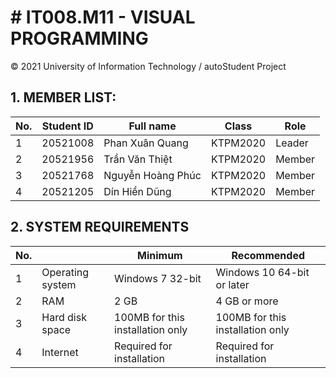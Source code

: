 # # IT008.M11 - VISUAL PROGRAMMING
© 2021 University of Information Technology / autoStudent Project
## 1. MEMBER LIST:
| No. | Student ID | Full name | Class | Role |
| --- | --- | --- | --- | --- |
| 1 | 20521008 | Phan Xuân Quang | KTPM2020 | Leader |
| 2 | 20521956 | Trần Văn Thiệt | KTPM2020 | Member |
| 3 | 20521768 | Nguyễn Hoàng Phúc | KTPM2020 | Member |
| 4 | 20521205 | Dín Hiền Dũng | KTPM2020 | Member |
## 2. SYSTEM REQUIREMENTS
| No. |  | Minimum | Recommended |
| --- | --- | --- | --- |
| 1 | Operating system | Windows 7 32-bit | Windows 10 64-bit or later |
| 2 | RAM | 2 GB | 4 GB or more |
| 3 | Hard disk space | 100MB for this installation only | 100MB for this installation only | 
| 4 | Internet | Required for installation | Required for installation |
